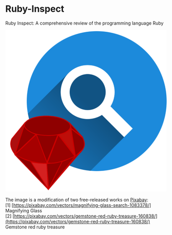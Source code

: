 # Ruby-Inspect
Ruby Inspect: A comprehensive review of the programming language Ruby

![logo](docs/Ruby_Inspect_logo.png)

The image is a modification of two free-released works on [Pixabay](https://pixabay.com/):  
[1] [https://pixabay.com/vectors/magnifying-glass-search-1083378/] Magnifying Glass  
[2] [https://pixabay.com/vectors/gemstone-red-ruby-treasure-160838/](https://pixabay.com/vectors/gemstone-red-ruby-treasure-160838/) Gemstone red ruby treasure  